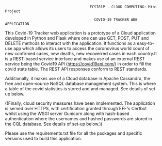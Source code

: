                                            ECS781P - CLOUD COMPUTING: Mini Project

                                             COVID-19 TRACKER WEB APPLICATION

This Covid-19 Tracker web application is a prototype of a Cloud application developed in Python and Flask where one can use GET, POST, PUT and DELETE methods to interact with the application. It functions as a easy-to-use app which allows its users to access the coronovirus world count of new confirmed cases, new deaths, new recoverred cases in each country.It is a REST-based service interface and makes use of an external REST service being the Covid19 API (https://covid19api.com/) in order to fill the covid stats table. The REST API responses conform to REST standards.

Additionally, it makes use of a Cloud database in Apache Cassandra, the free and open-source NoSQL database management system. This is where a table of the covid statistics is stored and and managed. See details of set-up below.

((Finally, cloud security measures have been implemented. The application is served over HTTPS, with certification granted through EFF's Certbot whilst using the WSGI server Gunicorn along with hash-based authentication where the usernames and hashed passwords are stored in the CQL database. See details of set-up below.))

Please use the requirements.txt file for all the packages and specific versions used to build this application.
